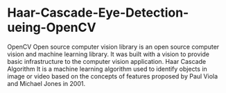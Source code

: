 # Haar-Cascade-Eye-Detection-ueing-OpenCV
OpenCV Open source computer vision library is an open source computer vision and machine learning library. It was built with a vision to provide basic infrastructure to the computer vision application.  Haar Cascade Algorithm It is a machine learning algorithm used to identify objects in image or video based on the concepts of features proposed by Paul Viola and Michael Jones in 2001.
